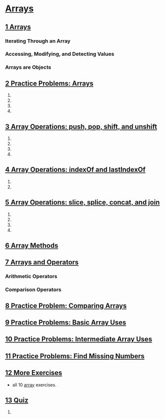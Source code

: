 # [Arrays](https://launchschool.com/lessons/e15c92bb/home)

## [1	Arrays]()
### Iterating Through an Array
### Accessing, Modifying, and Detecting Values
### Arrays are Objects


## [2	Practice Problems: Arrays](https://launchschool.com/lessons/e15c92bb/assignments/8abbb2d4)

1. 
2. 
3. 
4.

## [3	Array Operations: push, pop, shift, and unshift](https://launchschool.com/lessons/e15c92bb/assignments/742c1bad)

1. 
2. 
3. 
4. 

## [4	Array Operations: indexOf and lastIndexOf](https://launchschool.com/lessons/e15c92bb/assignments/1bf4f26b)

1.
2.

## [5	Array Operations: slice, splice, concat, and join](https://launchschool.com/lessons/e15c92bb/assignments/21fd1560)
1.
2.
3.
4.

## [6	Array Methods](https://launchschool.com/lessons/e15c92bb/assignments/ce328e32)


## [7	Arrays and Operators](https://launchschool.com/lessons/e15c92bb/assignments/5aed9f6f)

### Arithmetic Operators
### Comparison Operators

## [8	Practice Problem: Comparing Arrays](https://launchschool.com/lessons/e15c92bb/assignments/a52dfe90)

## [9	Practice Problems: Basic Array Uses](https://launchschool.com/lessons/e15c92bb/assignments/c21ca1b1)

## [10 Practice Problems: Intermediate Array Uses](https://launchschool.com/lessons/e15c92bb/assignments/ad590a6a)

## [11 Practice Problems: Find Missing Numbers](https://launchschool.com/lessons/e15c92bb/assignments/c52e7b69)

## [12 More Exercises](https://launchschool.com/lessons/e15c92bb/assignments/c25939c3)

- all 10 [array](https://launchschool.com/exercise_sets/75d23811) exercises.

## [13 Quiz](https://launchschool.com/lessons/e15c92bb/assignments/245c864a)

1.

